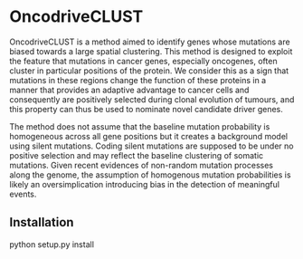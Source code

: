 OncodriveCLUST
==============

OncodriveCLUST is a method aimed to identify genes whose mutations are biased towards a large spatial clustering.
This method is designed to exploit the feature that mutations in cancer genes, especially oncogenes,
often cluster in particular positions of the protein. We consider this as a sign that mutations in these regions
change the function of these proteins in a manner that provides an adaptive advantage to cancer cells and
consequently are positively selected during clonal evolution of tumours, and this property can thus be used to nominate
novel candidate driver genes.

The method does not assume that the baseline mutation probability is homogeneous across all gene positions
but it creates a background model using silent mutations. Coding silent mutations are supposed to be under
no positive selection and may reflect the baseline clustering of somatic mutations. Given recent evidences
of non-random mutation processes along the genome, the assumption of homogenous mutation probabilities is likely
an oversimplication introducing bias in the detection of meaningful events.

Installation
------------

python setup.py install



